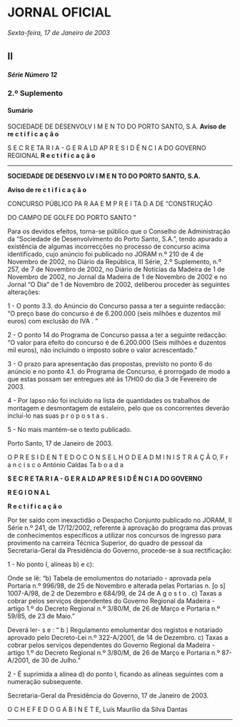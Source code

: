 # JORNAL OFICIAL

###### Sexta-feira, 17 de Janeiro de 2003

## II

##### Série Número 12

### **2.º Suplemento**

#### **Sumário**

SOCIEDADE DE DESENVOLV I M E N TO DO PORTO SANTO, S.A.
**Aviso de re c t i f i c a ç ã o**


S E C R E TA R I A - G E R A LD AP R E S I D Ê N C I A DO GOVERNO REGIONAL
**R e c t i f i c a ç ã o**




---

**SOCIEDADE DE DESENVO LV I M E N TO
DO PORTO SANTO, S.A.**


**Aviso de re c t i f i c a ç ã o**


CONCURSO PÚBLICO PA R AA E M P R E I TA D A DE “CONSTRUÇÃO

DO CAMPO DE GOLFE DO PORTO SANTO ”


Para os devidos efeitos, torna-se público que o Conselho de
Administração da “Sociedade de Desenvolvimento do Porto
Santo, S.A.”, tendo apurado a existência de algumas incorrecções no processo de concurso acima identificado, cujo
anúncio foi publicado no JORAM n.º 210 de 4 de Novembro de
2002, no Diário da República, III Série, 2.º Suplemento, n.º 257,
de 7 de Novembro de 2002, no Diário de Notícias da Madeira de
1 de Novembro de 2002, no Jornal da Madeira de 1 de
Novembro de 2002 e no Jornal “O Dia” de 1 de Novembro de
2002, deliberou proceder às seguintes alterações:


1 - O ponto 3.3. do Anúncio do Concurso passa a ter a
seguinte redacção: “O preço base do concurso é de
6.200.000 (seis milhões e duzentos mil euros) com
exclusão do IVA . ”


2 - O ponto 14 do Programa de Concurso passa a ter a
seguinte redacção: “O valor para efeito do concurso é de
6.200.000 (Seis milhões e duzentos mil euros), não
incluindo o imposto sobre o valor acrescentado.”


3 - O prazo para apresentação das propostas, previsto no
ponto 6 do anúncio e no ponto 4.1. do Programa de
Concurso, é prorrogado de modo a que estas possam ser
entregues até às 17H00 do dia 3 de Fevereiro de 2003.


4 - Por lapso não foi incluído na lista de quantidades os
trabalhos de montagem e desmontagem de estaleiro,
pelo que os concorrentes deverão incluí-lo nas suas
p r o p o s t a s .


5 - No mais mantém-se o texto publicado.


Porto Santo, 17 de Janeiro de 2003.


O P R E S I D E N T E D O C O N S E L H O D E A D M I N I S T R A Ç Ã O, F r a n c i s c o
António Caldas Ta b o a d a



**S E C R E TA R I A - G E R A LD AP R E S I D Ê N C I A DO GOVERNO**

**R E G I O N A L**


**R e c t i f i c a ç ã o**


Por ter saído com inexactidão o Despacho Conjunto
publicado no JORAM, II Série n.º 241, de 17/12/2002, referente
à aprovação do programa das provas de conhecimentos
específicos a utilizar nos concursos de ingresso para provimento
na carreira Técnica Superior, do quadro de pessoal da Secretaria-Geral da Presidência do Governo, procede-se à sua rectificação:


1 - No ponto I, alíneas b) e c):


Onde se lê:
“b) Tabela de emolumentos do notariado - aprovada
pela Portaria n.º 996/98, de 25 de Novembro e
alterada pelas Portarias n. [o s] 1007-A/98, de 2 de
Dezembro e 684/99, de 24 de A g o s t o .
c) Taxas a cobrar pelos serviços dependentes do
Governo Regional da Madeira - artigo 1.º do
Decreto Regional n.º 3/80/M, de 26 de Março e
Portaria n.º 59/85, de 23 de Maio.”


Deverá ler- s e :
“ b ) Regulamento emolumentar dos registos e notariado aprovado pelo Decreto-Lei n.º 322-A/2001,
de 14 de Dezembro.
c) Taxas a cobrar pelos serviços dependentes do
Governo Regional da Madeira - artigo 1.º do
Decreto Regional n.º 3/80/M, de 26 de Março e
Portaria n.º 87-A/2001, de 30 de Julho.”


2 - É suprimida a alínea d) do ponto I, ficando as alíneas
seguintes com a numeração subsequente.


Secretaria-Geral da Presidência do Governo, 17 de Janeiro
de 2003.


O C H E F E D O G A B I N E T E, Luís Maurílio da Silva Dantas




---
